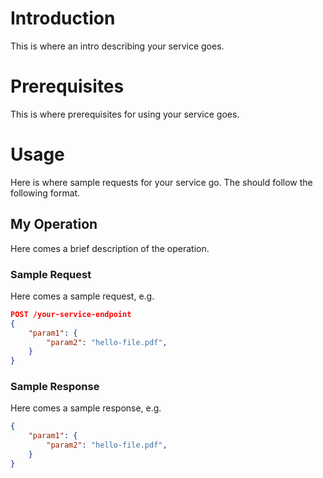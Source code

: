 # Introduction
This is where an intro describing your service goes.

# Prerequisites

This is where prerequisites for using your service goes.

# Usage

Here is where sample requests for your service go. The should follow the following format.

## My Operation
Here comes a brief description of the operation.

### Sample Request
Here comes a sample request, e.g. 

```json
POST /your-service-endpoint
{
    "param1": {
        "param2": "hello-file.pdf",
    }
}
```

### Sample Response

Here comes a sample response, e.g. 

```json
{
    "param1": {
        "param2": "hello-file.pdf",
    }
}
```